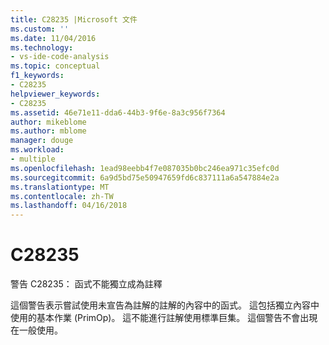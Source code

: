 ```yaml
---
title: C28235 |Microsoft 文件
ms.custom: ''
ms.date: 11/04/2016
ms.technology:
- vs-ide-code-analysis
ms.topic: conceptual
f1_keywords:
- C28235
helpviewer_keywords:
- C28235
ms.assetid: 46e71e11-dda6-44b3-9f6e-8a3c956f7364
author: mikeblome
ms.author: mblome
manager: douge
ms.workload:
- multiple
ms.openlocfilehash: 1ead98eebb4f7e087035b0bc246ea971c35efc0d
ms.sourcegitcommit: 6a9d5bd75e50947659fd6c837111a6a547884e2a
ms.translationtype: MT
ms.contentlocale: zh-TW
ms.lasthandoff: 04/16/2018
---
```

# <a name="c28235"></a>C28235
警告 C28235： 函式不能獨立成為註釋  
  
 這個警告表示嘗試使用未宣告為註解的註解的內容中的函式。 這包括獨立內容中使用的基本作業 (PrimOp)。 這不能進行註解使用標準巨集。 這個警告不會出現在一般使用。